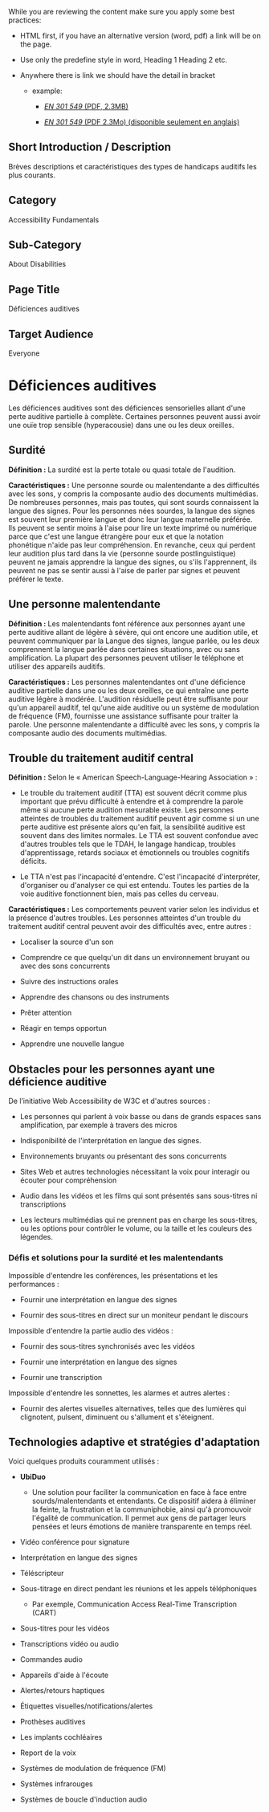 While you are reviewing the content make sure you apply some best practices:

- HTML first, if you have an alternative version (word, pdf) a link will be on the page.

- Use only the predefine style in word, Heading 1 Heading 2 etc.

- Anywhere there is link we should have the detail in bracket

  - example:

    - [*EN 301 549* (PDF, 2.3MB)](https://www.etsi.org/deliver/etsi_en/301500_301599/301549/03.02.01_60/en_301549v030201p.pdf)

    - [*EN 301 549* (PDF 2.3Mo) (disponible seulement en anglais)](https://www.etsi.org/deliver/etsi_en/301500_301599/301549/03.02.01_60/en_301549v030201p.pdf)

## **Short Introduction / Description**

Brèves descriptions et caractéristiques des types de handicaps auditifs les plus courants.

## **Category**

Accessibility Fundamentals

## **Sub-Category**

About Disabilities

## **Page Title**

Déficiences auditives

## **Target Audience**

Everyone

# Déficiences auditives

Les déficiences auditives sont des déficiences sensorielles allant d'une perte auditive partielle à complète. Certaines personnes peuvent aussi avoir une ouïe trop sensible (hyperacousie) dans une ou les deux oreilles.

## Surdité

**Définition :** La surdité est la perte totale ou quasi totale de l'audition.

**Caractéristiques :** Une personne sourde ou malentendante a des difficultés avec les sons, y compris la composante audio des documents multimédias. De nombreuses personnes, mais pas toutes, qui sont sourds connaissent la langue des signes. Pour les personnes nées sourdes, la langue des signes est souvent leur première langue et donc leur langue maternelle préférée. Ils peuvent se sentir moins à l'aise pour lire un texte imprimé ou numérique parce que c'est une langue étrangère pour eux et que la notation phonétique n'aide pas leur compréhension. En revanche, ceux qui perdent leur audition plus tard dans la vie (personne sourde postlinguistique) peuvent ne jamais apprendre la langue des signes, ou s'ils l'apprennent, ils peuvent ne pas se sentir aussi à l'aise de parler par signes et peuvent préférer le texte.

## Une personne malentendante

**Définition :** Les malentendants font référence aux personnes ayant une perte auditive allant de légère à sévère, qui ont encore une audition utile, et peuvent communiquer par la Langue des signes, langue parlée, ou les deux comprennent la langue parlée dans certaines situations, avec ou sans amplification. La plupart des personnes peuvent utiliser le téléphone et utiliser des appareils auditifs.

**Caractéristiques :** Les personnes malentendantes ont d'une déficience auditive partielle dans une ou les deux oreilles, ce qui entraîne une perte auditive légère à modérée. L'audition résiduelle peut être suffisante pour qu'un appareil auditif, tel qu'une aide auditive ou un système de modulation de fréquence (FM), fournisse une assistance suffisante pour traiter la parole. Une personne malentendante a difficulté avec les sons, y compris la composante audio des documents multimédias.

## Trouble du traitement auditif central

**Définition :** Selon le « American Speech-Language-Hearing Association » :

- Le trouble du traitement auditif (TTA) est souvent décrit comme plus important que prévu difficulté à entendre et à comprendre la parole même si aucune perte audition mesurable existe. Les personnes atteintes de troubles du traitement auditif peuvent agir comme si un une perte auditive est présente alors qu'en fait, la sensibilité auditive est souvent dans des limites normales. Le TTA est souvent confondue avec d'autres troubles tels que le TDAH, le langage handicap, troubles d'apprentissage, retards sociaux et émotionnels ou troubles cognitifs déficits.

- Le TTA n'est pas l'incapacité d'entendre. C'est l'incapacité d'interpréter, d'organiser ou d'analyser ce qui est entendu. Toutes les parties de la voie auditive fonctionnent bien, mais pas celles du cerveau.

**Caractéristiques :** Les comportements peuvent varier selon les individus et la présence d'autres troubles. Les personnes atteintes d'un trouble du traitement auditif central peuvent avoir des difficultés avec, entre autres :

- Localiser la source d'un son

- Comprendre ce que quelqu'un dit dans un environnement bruyant ou avec des sons concurrents

- Suivre des instructions orales

- Apprendre des chansons ou des instruments

- Prêter attention

- Réagir en temps opportun

- Apprendre une nouvelle langue

## Obstacles pour les personnes ayant une déficience auditive

De l’initiative Web Accessibility de W3C et d'autres sources :

- Les personnes qui parlent à voix basse ou dans de grands espaces sans amplification, par exemple à travers des micros

- Indisponibilité de l'interprétation en langue des signes.

- Environnements bruyants ou présentant des sons concurrents

- Sites Web et autres technologies nécessitant la voix pour interagir ou écouter pour compréhension

- Audio dans les vidéos et les films qui sont présentés sans sous-titres ni transcriptions

- Les lecteurs multimédias qui ne prennent pas en charge les sous-titres, ou les options pour contrôler le volume, ou la taille et les couleurs des légendes.

### Défis et solutions pour la surdité et les malentendants

Impossible d'entendre les conférences, les présentations et les performances :

- Fournir une interprétation en langue des signes

- Fournir des sous-titres en direct sur un moniteur pendant le discours

Impossible d'entendre la partie audio des vidéos :

- Fournir des sous-titres synchronisés avec les vidéos

- Fournir une interprétation en langue des signes

- Fournir une transcription

Impossible d'entendre les sonnettes, les alarmes et autres alertes :

- Fournir des alertes visuelles alternatives, telles que des lumières qui clignotent, pulsent, diminuent ou s'allument et s'éteignent.

## Technologies adaptive et stratégies d'adaptation

Voici quelques produits couramment utilisés :

- **UbiDuo**

  - Une solution pour faciliter la communication en face à face entre sourds/malentendants et entendants. Ce dispositif aidera à éliminer la feinte, la frustration et la communiphobie, ainsi qu'à promouvoir l'égalité de communication. Il permet aux gens de partager leurs pensées et leurs émotions de manière transparente en temps réel.

- Vidéo conférence pour signature

- Interprétation en langue des signes

- Téléscripteur

- Sous-titrage en direct pendant les réunions et les appels téléphoniques

  - Par exemple, Communication Access Real-Time Transcription (CART)

- Sous-titres pour les vidéos

- Transcriptions vidéo ou audio

- Commandes audio

- Appareils d'aide à l'écoute

- Alertes/retours haptiques

- Étiquettes visuelles/notifications/alertes

- Prothèses auditives

- Les implants cochléaires

- Report de la voix

- Systèmes de modulation de fréquence (FM)

- Systèmes infrarouges

- Systèmes de boucle d'induction audio
